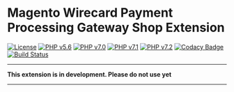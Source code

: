 # Magento Wirecard Payment Processing Gateway Shop Extension

[![License](https://img.shields.io/badge/license-GPLv3-blue.svg)](https://raw.githubusercontent.com/wirecard/magento-ee/master/LICENSE)
[![PHP v5.6](https://img.shields.io/badge/php-v5.6-yellow.svg)](http://www.php.net)
[![PHP v7.0](https://img.shields.io/badge/php-v7.0-yellow.svg)](http://www.php.net)
[![PHP v7.1](https://img.shields.io/badge/php-v7.1-yellow.svg)](http://www.php.net)
[![PHP v7.2](https://img.shields.io/badge/php-v7.2-yellow.svg)](http://www.php.net)
[![Codacy Badge](https://api.codacy.com/project/badge/Grade/2d8b7770ca0342f880e5e63f44b4d881)](https://www.codacy.com/app/Wirecard/magento-ee?utm_source=github.com&amp;utm_medium=referral&amp;utm_content=wirecard/magento-ee&amp;utm_campaign=Badge_Grade)
[![Build Status](https://travis-ci.org/wirecard/magento-ee.svg?branch=master)](https://travis-ci.org/wirecard/magento-ee)

***
**This extension is in development. Please do not use yet** 
***
